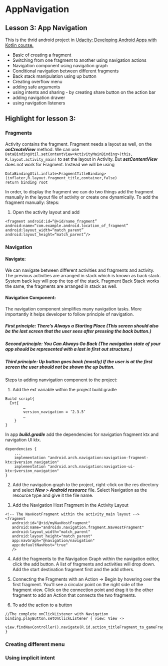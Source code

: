 # AppNavigation

## Lesson 3: App Navigation
This is the thrid android project in [Udacity: Developing Android Apps with Kotlin course.](https://classroom.udacity.com/courses/ud9012)
- Basic of creating a fragment 
- Switching from one fragment to another using navigation actions 
- Navigation component using navigation graph
- Conditional navigation between different fragments 
- Back stack manipulation using up button
- Creating overflow menu 
- adding safe arguments 
- using intents and sharing - by creating share button on the action bar
- adding navigation drawer 
- using navigation listeners 

## Highlight for lesson 3:
### Fragments
Activity contains the fragment. Fragment needs a layout as well, on the **_onCreateView_** method. We can use
```DataBindingUtil.setContentView<ActivityMainBinding>(this, R.layout.activity_main)``` 
to set the layout in Activity. But **_setContentView_** does not work for Fragment. Instead we will be using 
```
DataBindingUtil.inflate<FragmentTitleBinding>(inflater,R.layout.fragment_title,container,false)
return binding root
```

In order, to display the fragment we can do two things add the fragment manually in the layout file of activity or create one dynamically. 
To add the fragment manually:
Steps: 
1. Open the activity layout and add
```
<fragment android:id=“@+id/name_fragment” 
android:name=“com.example.android.location_of_fragment” 
android:layout_width=“match_parent” 
android:layout_height=“match_parent”/>
```

### Navigation
#### Navigate:
We can navigate between different activities and fragments and activity. The previous activities are arranged in stack which is known as back stack. System back key will pop the top of the stack. Fragment Back Stack works the same, the fragments are arranged in stack as well.

#### Navigation Component:
The navigation component simplifies many navigation tasks. More importantly it helps developer to follow principle of navigation.
##### First principle: There’s Always a Starting Place (This screen should also be the last screen that the user sees after pressing the back button.)
##### Second principle: You Can Always Go Back (The navigation state of your app should be represented with a last in first out structure.)
##### Third principle: Up button goes back (mostly) If the user is at the first screen the user should not be shown the up button. 

Steps to adding nanvigation component to the project:
1. Add the ext variable within the project build.gradle
```
Build script{
  Ext{
        …
        version_navigation = ‘2.3.5’
        …
    }
}
```
In app **_build.gradle_** add the dependencies for navigation fragment ktx and navigation UI ktx. 
```
dependencies {
    ...
    implementation "android.arch.navigation:navigation-fragment-ktx:$version_navigation"     
    implementation "android.arch.navigation:navigation-ui-ktx:$version_navigation"
} 
```
2. Add the navigation graph to the project, right-click on the res directory and select **_New > Android resource_** file. Select Navigation as the resource type and give it the file name.

3. Add the Navigation Host Fragment in the Activity Layout 
```
<!-- The NavHostFragment within the activity_main layout -->
<fragment
   android:id="@+id/myNavHostFragment"
   android:name="androidx.navigation.fragment.NavHostFragment"
   android:layout_width="match_parent"
   android:layout_height="match_parent"
   app:navGraph="@navigation/navigation"
   app:defaultNavHost="true"
   />
   ```
4. Add the fragments to the Navigation Graph within the navigation editor, click the add button. A list of fragments and activities will drop down. Add the start destination fragment first and the add others.

5. Connecting the Fragments with an Action -> Begin by hovering over the first fragment. You’ll see a circular point on the right side of the fragment view. Click on the connection point and drag it to the other fragment to add an Action that connects the two fragments. 

6. To add the action to a button 
```
//The complete onClickListener with Navigation
binding.playButton.setOnClickListener { view: View ->
        view.findNavController().navigate(R.id.action_titleFragment_to_gameFragment)
}
```

### Creating different menu
### Using implicit intent
